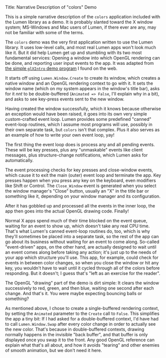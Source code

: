 Title: Narrative Description of "colors" Demo

This is a simple narrative description of the `colors` application included
with the Lumen library as a demo.  It is probably slanted toward the X window
system; MS-Windows and Mac users of Lumen, if there ever are any, may not be
familiar with some of the terms.

The `colors` demo was the very first application written to use the Lumen
library.  It uses low-level calls, and most real Lumen apps won't look much
like it.  But it did help Lumen get up and stumbling with its two most
fundamental services: Opening a window into which OpenGL rendering can be
done, and reporting user input events to the app.  It was adapted from
[the simple `glXIntro` demo program](http://glprogramming.com/blue/ch07.html)
I found on the web.

It starts off using `Lumen.Window.Create` to create its window, which creates
a native window and an OpenGL rendering context to go with it.  It sets the
window name (which on my system appears in the window's title bar), asks for
it *nnt* to be double-buffered (`Animated => False`, I'll explain why in a
bit), and asks to see key-press events sent to the new window.

Having created the window successfully, which it knows because otherwise an
exception would have been raised, it goes into its own very simple
custom-crafted event loop.  Lumen provides some predefined "canned" event-loop
routines, which I assume most programs will use, possibly in their own
separate task, but `colors` isn't that complex.  Plus it also serves as an
example of how to write your own event loop, yay!

The first thing the event loop does is process any and all pending events.
These will be key presses, plus any "unmaskable" events like client messages,
plus structure-change notifications, which Lumen asks for automatically.

The event processing checks for key presses and close-window events, which
cause it to exit the main (outer) event loop and terminate the app.  Key
presses happen when you press any key on the keyboard, even modifiers like
Shift or Control.  The `Close_Window` event is generated when you select the
window manager's "Close" button, usually an "X" in the title bar or something
like it, depending on your window manager and its configuration.

After it has gobbled up and processed all the events in the inner loop, the
app then goes into the actual OpenGL drawing code.  Finally!

Normal X apps spend much of their time blocked on the event queue, waiting for
an event to show up, which doesn't take any real CPU time.  That's what
Lumen's canned event-loop routines do, too, which is why they'll sometimes be
placed into a separate task, so the rest of the app can go about its business
without waiting for an event to come along.  So-called "event-driven" apps, on
the other hand, are actually designed to wait until an event comes along
before taking any action; it's just up to the needs of your app which
structure you'll use.  This app, for example, could check for events in
between color changes, so when you close the window or hit any key, you
wouldn't have to wait until it cycled through all of the colors before
responding.  But it doesn't; I guess that's "left as an exercise for the
reader".

The OpenGL "drawing" part of the demo is dirt simple: It clears the window
successively to red, green, and then blue, waiting one second after each
change.  And that's it.  You were maybe expecting bouncing balls or something?

As mentioned above, I chose to create a single-buffered rendering context, by
setting the `Animated` parameter to the `Create` call to `False`.  This
simplifies the app a tiny bit: If I had asked for a double-buffered context,
I'd have had to call `Lumen.Window.Swap` after every color change in order to
actually see the new color.  That's because in double-buffered contexts,
drawing normally happens in the invisible "back buffer", and that buffer is
only displayed once you swap it to the front.  Any good OpenGL reference can
explain what that's all about, and how it avoids "tearing" and other enemies
of smooth animation, but we don't need it here.
